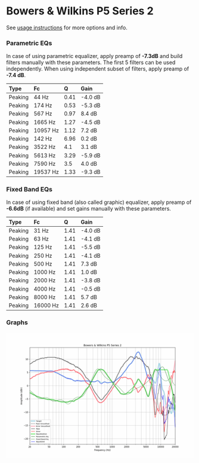 # Bowers & Wilkins P5 Series 2
See [usage instructions](https://github.com/jaakkopasanen/AutoEq#usage) for more options and info.

### Parametric EQs
In case of using parametric equalizer, apply preamp of **-7.3dB** and build filters manually
with these parameters. The first 5 filters can be used independently.
When using independent subset of filters, apply preamp of **-7.4 dB**.

| Type    | Fc       |    Q | Gain    |
|:--------|:---------|:-----|:--------|
| Peaking | 44 Hz    | 0.41 | -4.0 dB |
| Peaking | 174 Hz   | 0.53 | -5.3 dB |
| Peaking | 567 Hz   | 0.97 | 8.4 dB  |
| Peaking | 1665 Hz  | 1.27 | -4.5 dB |
| Peaking | 10957 Hz | 1.12 | 7.2 dB  |
| Peaking | 142 Hz   | 6.96 | 0.2 dB  |
| Peaking | 3522 Hz  | 4.1  | 3.1 dB  |
| Peaking | 5613 Hz  | 3.29 | -5.9 dB |
| Peaking | 7590 Hz  | 3.5  | 4.0 dB  |
| Peaking | 19537 Hz | 1.33 | -9.3 dB |

### Fixed Band EQs
In case of using fixed band (also called graphic) equalizer, apply preamp of **-6.6dB**
(if available) and set gains manually with these parameters.

| Type    | Fc       |    Q | Gain    |
|:--------|:---------|:-----|:--------|
| Peaking | 31 Hz    | 1.41 | -4.0 dB |
| Peaking | 63 Hz    | 1.41 | -4.1 dB |
| Peaking | 125 Hz   | 1.41 | -5.5 dB |
| Peaking | 250 Hz   | 1.41 | -4.1 dB |
| Peaking | 500 Hz   | 1.41 | 7.3 dB  |
| Peaking | 1000 Hz  | 1.41 | 1.0 dB  |
| Peaking | 2000 Hz  | 1.41 | -3.8 dB |
| Peaking | 4000 Hz  | 1.41 | -0.5 dB |
| Peaking | 8000 Hz  | 1.41 | 5.7 dB  |
| Peaking | 16000 Hz | 1.41 | 2.6 dB  |

### Graphs
![](./Bowers%20&%20Wilkins%20P5%20Series%202.png)